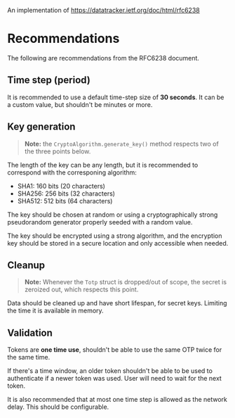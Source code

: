 An implementation of https://datatracker.ietf.org/doc/html/rfc6238

# Recommendations

The following are recommendations from the RFC6238 document.

## Time step (period)

It is recommended to use a default time-step size of **30 seconds**. It can be a custom value, but shouldn't be minutes or more.

## Key generation

> **Note:** the `CryptoAlgorithm.generate_key()` method respects two of the three points below.

The length of the key can be any length, but it is recommended to correspond with the corresponing algorithm:
- SHA1: 160 bits (20 characters)
- SHA256: 256 bits (32 characters)
- SHA512: 512 bits (64 characters)

The key should be chosen at random or using a cryptographically strong pseudorandom generator properly seeded with a random value.

The key should be encrypted using a strong algorithm, and the encryption key should be stored in a secure location and only accessible when needed.

## Cleanup

> **Note:** Whenever the `Totp` struct is dropped/out of scope, the secret is zeroized out, which respects this point.

Data should be cleaned up and have short lifespan, for secret keys. Limiting the time it is available in memory.

## Validation

Tokens are **one time use**, shouldn't be able to use the same OTP twice for the same time.

If there's a time window, an older token shouldn't be able to be used to authenticate if a newer token was used. User will need to wait for the next token.

It is also recommended that at most one time step is allowed as the network delay. This should be configurable.
